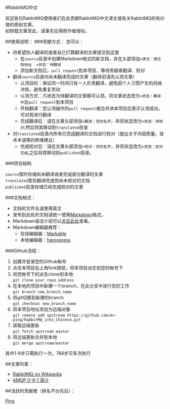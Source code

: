 #RabbitMQ中文

欢迎各位RabbitMQ使用者们在此贡献RabbitMQ中文译文或有关RabbitMQ的有价值的原创文章。  
如转载文章至此，请事先征得原作者授权。

##使用说明：
###贡献方式：
您可以：

- 将希望别人翻译的或者自己打算翻译的文章提交到这里
    - 在`source`目录中创建Markdown格式的新文档，并在头部添加`>原文：原文档地址  >状态：待翻译`
    - 添加新文档后，`pull request`到本项目，等待贡献者翻译、校对
- 翻译`source`目录内尚未翻译完成的文章（翻译前请先认领文章）
    - 认领目的：保证同一时间只有一人负责翻译，避免因个人习惯产生的风格冲突，避免重复劳动
    - 认领方式：凡状态为待翻译的文章都可认领。将文章状态改为`>状态：翻译中`后`pull request`到本项目
    - 开始翻译：您认领操作的`pull request`被合并进本项目后表示认领成功，可对其进行翻译
    - 完成翻译后：请在文章头部添加`>翻译：您的名字`，并将状态改为`>状态：待校对`;然后将其移动到`translated`目录
- 对`translated`目录内所有已完成翻译的文档进行校对（提出关于内容质量，技术术语等的修缮建议）
    - 完成校对后：请在文章头部添加`>校对：您的名字`，并将状态改为`>状态：校对完成`;之后将其移动到`published`目录。

###项目结构

`source`暂时存储尚未翻译或者完成部分翻译的文章  
`translated`暂存翻译完成但尚未校对的文档  
`published`目录存储已经完成校对的文章

###文档格式：

- 文档的文件名请使用英文
- 发布到此处的文档请统一使用[Markdown](http://zh.wikipedia.org/wiki/Markdown)格式。
- Markdown语法介绍可以[点击此处](http://wowubuntu.com/markdown/)查看。
- Markdown编辑器推荐：
    - 在线编辑器：[Markable](http://markable.in/)
    - 本地编辑器：[haroopress](http://pad.haroopress.com/user.html)

###Github流程：

 1. 创建并登录您的Github帐号
 2. 点击本项目右上角fork按钮，将本项目派生到您的帐号下
 3. 将您帐号下的派生clone到本地  
    `git clone your_repo_address`
 4. 在本地的项目中新建一个branch，在此分支中进行您的工作  
    `git branch new_branch_name`
 5. 将git切换到新建的branch  
    `git chechout new_branch_name`
 6. 将本项目地址添加为远端对象  
    `git remote add upstream https://github.com/mr-ping/RabbitMQ_into_Chinese.git`
 7. 获取远端更新  
    `git fetch upstream master`
 8. 将远端更新合并到本地  
    `git merge upstream/master`

其中1-6步只需执行一次，7&8步可多次执行

##文章列表：

 - [RabbitMQ on Wikipedia](http://zh.wikipedia.org/wiki/RabbitMQ) 
 - [AMQP 0-9-1 简介](./amqp091.md)

##活跃的贡献者（排名不分先后）：

[Ping](http://mr-ping.com)